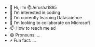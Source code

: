 - 👋 Hi, I’m @Jerusha1885
- 👀 I’m interested in coding
- 🌱 I’m currently learning Datascience
- 💞️ I’m looking to collaborate on Microsoft
- 📫 How to reach me ad
- 😄 Pronouns: ...
- ⚡ Fun fact: ...

<!---
Jerusha1885/Jerusha1885 is a ✨ special ✨ repository because its `README.md` (this file) appears on your GitHub profile.
You can click the Preview link to take a look at your changes.
--->
